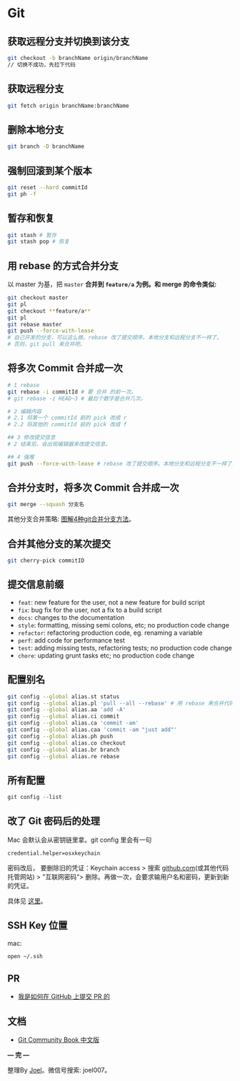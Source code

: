 # Git

## 获取远程分支并切换到该分支

```bash
git checkout -b branchName origin/branchName
// 切换不成功，先拉下代码
```

## 获取远程分支

```bash
git fetch origin branchName:branchName
```

## 删除本地分支

```bash
git branch -D branchName
```

## 强制回滚到某个版本

```bash
git reset --hard commitId
git ph -f
```

## 暂存和恢复

```bash
git stash # 暂存
git stash pop # 恢复
```

## **用 rebase 的方式合并分支**
以 master 为基，把 `master` **合并到 `feature/a` 为例。和 merge 的命令类似:**

```bash
git checkout master
git pl
git checkout **feature/a**
git pl
git rebase master
git push --force-with-lease
# 自己开发的分支，可以这么做。rebase 改了提交顺序。本地分支和远程分支不一样了。
# 否则，git pull 来合并吧。
```

## 将多次 Commit 合并成一次

```bash
# 1 rebase
git rebase -i commitId # 要 合并 的前一次。
# git rebase -i HEAD~3 # 最后个数字是合并几次。

# 2 编辑内容
# 2.1 将第一个 commitId 前的 pick 改成 r
# 2.2 将其他的 commitId 前的 pick 改成 f

## 3 修改提交信息
# 2 结束后，会出现编辑器来改提交信息。

## 4 强推
git push --force-with-lease # rebase 改了提交顺序。本地分支和远程分支不一样了。
```

## 合并分支时，将多次 Commit 合并成一次

```bash
git merge --squash 分支名
```

其他分支合并策略: [图解4种git合并分支方法](https://zhuanlan.zhihu.com/p/28137908)。

## 合并其他分支的某次提交

```bash
git cherry-pick commitID
```

## 提交信息前缀
- `feat`: new feature for the user, not a new feature for build script
- `fix`: bug fix for the user, not a fix to a build script
- `docs`: changes to the documentation
- `style`: formatting, missing semi colons, etc; no production code change
- `refactor`: refactoring production code, eg. renaming a variable
- `perf`:  add code for performance test
- `test`: adding missing tests, refactoring tests; no production code change
- `chore`: updating grunt tasks etc; no production code change

## 配置别名

```bash
git config --global alias.st status
git config --global alias.pl 'pull --all --rebase' # 用 rebase 来合并代码
git config --global alias.aa 'add -A'
git config --global alias.ci commit
git config --global alias.ca 'commit -am'
git config --global alias.caa 'commit -am "just add"'
git config --global alias.ph push
git config --global alias.co checkout
git config --global alias.br branch
git config --global alias.re rebase
```

## 所有配置

```jsx
git config --list
```

## 改了 Git 密码后的处理

Mac 会默认会从密钥链里拿。git config 里会有一句

```bash
credential.helper=osxkeychain
```

密码改后， 要删除旧的凭证：Keychain access > 搜索 [github.com](http://github.com/)(或其他代码托管网站) > "互联网密码“> 删除。再做一次，会要求输用户名和密码，更新到新的凭证。

具体见 [这里](https://docs.github.com/cn/github/getting-started-with-github/getting-started-with-git/updating-credentials-from-the-macos-keychain)。

## SSH Key 位置

mac: 

```bash
open ~/.ssh
```
## PR

- [我是如何在 GitHub 上提交 PR 的](https://juejin.cn/post/6844904103294795789)

## 文档
* [Git Community Book 中文版](http://gitbook.liuhui998.com/index.html)

**— 完 —**

整理By [Joel](https://github.com/iamjoel)。微信号搜索: joel007。